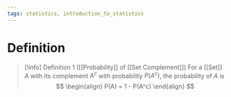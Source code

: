 ```yaml
---
tags: statistics, introduction_to_statistics
---
```


# Definition

> [!info] Definition 1 ([[Probability]] of [[Set Complement]])
> For a [[Set]] $A$ with its complement $A^c$ with probability $P(A^c)$, the probability of $A$ is
> $$
> \begin{align}
> P(A) = 1 - P(A^c)
> \end{align}
> $$
